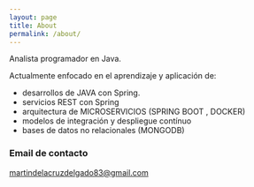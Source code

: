 ```yaml
---
layout: page
title: About
permalink: /about/
---
```


Analista programador en Java.

Actualmente enfocado en el aprendizaje y aplicación de:

- desarrollos de JAVA con Spring.
- servicios REST con Spring
- arquitectura de MICROSERVICIOS (SPRING BOOT , DOCKER)
- modelos de integración y despliegue contínuo
- bases de datos no relacionales (MONGODB)


### Email de contacto

martindelacruzdelgado83@gmail.com